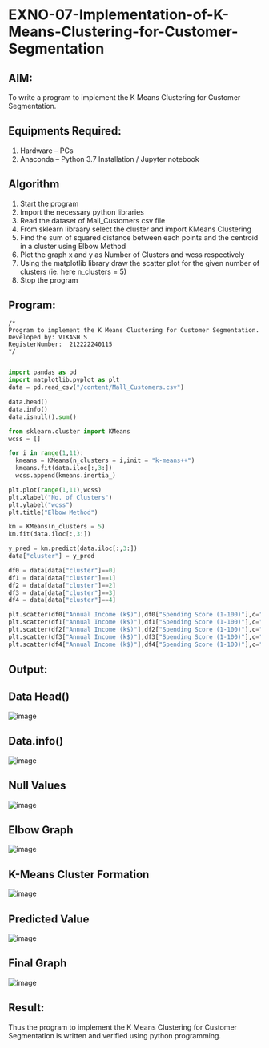 # EXNO-07-Implementation-of-K-Means-Clustering-for-Customer-Segmentation

## AIM:
To write a program to implement the K Means Clustering for Customer Segmentation.

## Equipments Required:
1. Hardware – PCs
2. Anaconda – Python 3.7 Installation / Jupyter notebook

## Algorithm
1. Start the program
2. Import the necessary python libraries
3. Read the dataset of Mall_Customers csv file
4. From sklearn libraary select the cluster and import KMeans Clustering
5. Find the sum of squared distance between each points and the centroid in a cluster using Elbow Method
6. Plot the graph x and y as Number of Clusters and wcss respectively
7. Using the matplotlib library draw the scatter plot for the given number of clusters (ie. here n_clusters = 5)
8. Stop the program


## Program:
```
/*
Program to implement the K Means Clustering for Customer Segmentation.
Developed by: VIKASH S
RegisterNumber:  212222240115
*/
```
```python

import pandas as pd
import matplotlib.pyplot as plt
data = pd.read_csv("/content/Mall_Customers.csv")

data.head()
data.info()
data.isnull().sum()

from sklearn.cluster import KMeans
wcss = []

for i in range(1,11):
  kmeans = KMeans(n_clusters = i,init = "k-means++")
  kmeans.fit(data.iloc[:,3:])
  wcss.append(kmeans.inertia_)

plt.plot(range(1,11),wcss)
plt.xlabel("No. of Clusters")
plt.ylabel("wcss")
plt.title("Elbow Method")

km = KMeans(n_clusters = 5)
km.fit(data.iloc[:,3:])

y_pred = km.predict(data.iloc[:,3:])
data["cluster"] = y_pred

df0 = data[data["cluster"]==0]
df1 = data[data["cluster"]==1]
df2 = data[data["cluster"]==2]
df3 = data[data["cluster"]==3]
df4 = data[data["cluster"]==4]

plt.scatter(df0["Annual Income (k$)"],df0["Spending Score (1-100)"],c="red",label="cluster0")
plt.scatter(df1["Annual Income (k$)"],df1["Spending Score (1-100)"],c="black",label="cluster1")
plt.scatter(df2["Annual Income (k$)"],df2["Spending Score (1-100)"],c="blue",label="cluster2")
plt.scatter(df3["Annual Income (k$)"],df3["Spending Score (1-100)"],c="olive",label="cluster3")
plt.scatter(df4["Annual Income (k$)"],df4["Spending Score (1-100)"],c="orange",label="cluster4")

```

## Output:
## Data Head()
![image](https://github.com/Jayabharathi3/Implementation-of-K-Means-Clustering-for-Customer-Segmentation/assets/120367796/2f6a91bf-ce74-4a4d-954b-f13e71cde921)

## Data.info()
![image](https://github.com/Jayabharathi3/Implementation-of-K-Means-Clustering-for-Customer-Segmentation/assets/120367796/4423bf1a-4930-4bc1-9b3d-4d38b9895e44)

## Null Values
![image](https://github.com/Jayabharathi3/Implementation-of-K-Means-Clustering-for-Customer-Segmentation/assets/120367796/d1404b73-ee55-4354-808f-dc0bb2f4d9e8)

## Elbow Graph
![image](https://github.com/Jayabharathi3/Implementation-of-K-Means-Clustering-for-Customer-Segmentation/assets/120367796/f6606dcf-8669-45eb-b929-f06c1a732a7b)

## K-Means Cluster Formation
![image](https://github.com/Jayabharathi3/Implementation-of-K-Means-Clustering-for-Customer-Segmentation/assets/120367796/9b49f689-6e11-49db-acc0-cfcbb5e3b589)

## Predicted Value

![image](https://github.com/Jayabharathi3/Implementation-of-K-Means-Clustering-for-Customer-Segmentation/assets/120367796/f4e033a9-57a5-4874-a465-bf2df698b1f8)

## Final Graph

![image](https://github.com/Jayabharathi3/Implementation-of-K-Means-Clustering-for-Customer-Segmentation/assets/120367796/375ea230-04a8-4cbe-9bc9-a4bd3967996d)


## Result:
Thus the program to implement the K Means Clustering for Customer Segmentation is written and verified using python programming.

